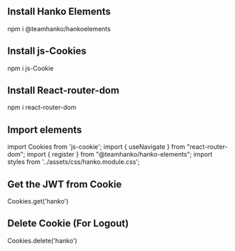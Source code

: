## Install Hanko Elements
  npm i @teamhanko/hankoelements

## Install js-Cookies
  npm i js-Cookie

## Install React-router-dom
  npm i react-router-dom

## Import elements
  import Cookies from 'js-cookie';
  import { useNavigate } from "react-router-dom";
  import { register } from "@teamhanko/hanko-elements";
  import styles from '../assets/css/hanko.module.css';

## Get the JWT from Cookie
  Cookies.get('hanko')

## Delete Cookie (For Logout)
  Cookies.delete('hanko')
